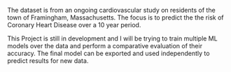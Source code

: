 The dataset is from an ongoing cardiovascular study on residents of the town of Framingham, Massachusetts. The focus is to predict the the risk of Coronary Heart Disease over a 10 year period.

This Project is still in development and I will be trying to train multiple ML models over the data and perform a comparative evaluation of their accuracy. The final model can be exported and used independently to predict results for new data.
